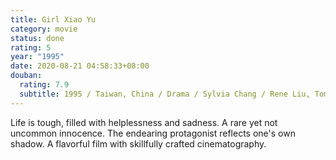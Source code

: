 ```yaml
---
title: Girl Xiao Yu
category: movie
status: done
rating: 5
year: "1995"
date: 2020-08-21 04:58:33+08:00
douban:
  rating: 7.9
  subtitle: 1995 / Taiwan, China / Drama / Sylvia Chang / Rene Liu, Tom Lin
---
```


Life is tough, filled with helplessness and sadness. A rare yet not uncommon innocence. The endearing protagonist reflects one's own shadow. A flavorful film with skillfully crafted cinematography.
